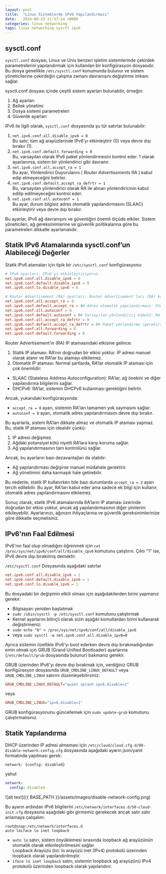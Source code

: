 ```yaml
---
layout: post
title:  "Linux Sistemlerde IPv6 Yapılandırması"
date:   2024-08-23 11:57:24 +0000
categories: linux networking
tags: linux networking sysctl ipv6
---
```

## sysctl.conf

`sysctl.conf` dosyası, Linux ve Unix benzeri işletim sistemlerinde çekirdek parametrelerini yapılandırmak için kullanılan bir konfigürasyon dosyasıdır. Bu dosya genellikle `/etc/sysctl.conf` konumunda bulunur ve sistem yöneticilerine çekirdeğin çalışma zamanı davranışını değiştirme imkanı sağlar.

sysctl.conf dosyası içinde çeşitli sistem ayarları bulunabilir, örneğin:

1.  Ağ ayarları
2.  Bellek yönetimi
3.  Dosya sistemi parametreleri
4.  Güvenlik ayarları

IPv6 ile ilgili olarak, `sysctl.conf` dosyasında şu tür satırlar bulunabilir:

1.  `net.ipv6.conf.all.disable_ipv6 = 0`  
    Bu satır, tüm ağ arayüzlerinde IPv6'yı etkinleştirir (0) veya devre dışı bırakır (1).
2.  `net.ipv6.conf.default.forwarding = 0`  
    Bu, varsayılan olarak IPv6 paket yönlendirmesini kontrol eder. 1 olarak ayarlanırsa, sistem bir yönlendirici gibi davranır.
3.  `net.ipv6.conf.all.accept_ra = 1`  
    Bu ayar, Yönlendirici Duyurularını ( _Router Advertisements_ RA ) kabul edip etmeyeceğini belirler.
4.  `net.ipv6.conf.default.accept_ra_defrtr = 1`  
    Bu, varsayılan yönlendirici olarak RA ile alınan yönlendiricinin kabul edilip edilmeyeceğini kontrol eder.
5.  `net.ipv6.conf.all.autoconf = 1`  
    Bu ayar, durum bilgisiz adres otomatik yapılandırmasını (SLAAC) etkinleştirir veya devre dışı bırakır.

Bu ayarlar, IPv6 ağ davranışını ve güvenliğini önemli ölçüde etkiler. Sistem yöneticileri, ağ gereksinimlerine ve güvenlik politikalarına göre bu parametreleri dikkatle ayarlamalıdır.

## Statik IPv6 Atamalarında sysctl.conf’un Alabileceği Değerler

Statik IPv6 atamaları için tipik bir `/etc/sysctl.conf` konfigürasyonu:

```conf
# IPv6 ayarları: IPv6'yı etkinleştiriyoruz.
net.ipv6.conf.all.disable_ipv6 = 0
net.ipv6.conf.default.disable_ipv6 = 0
net.ipv6.conf.lo.disable_ipv6 = 0
```

```conf
# Router Advertisement (RA) ayarları: Router Advertisement'ları (RA) kabul etmiyoruz.
net.ipv6.conf.all.accept_ra = 0
net.ipv6.conf.default.accept_ra = 0# Adres otomatik yapılandırması: Otomatik adres yapılandırmasını devre dışı bırakıyoruz.
net.ipv6.conf.all.autoconf = 0
net.ipv6.conf.default.autoconf = 0# Varsayılan yönlendirici kabulü: RA'lardan gelen varsayılan yönlendirici bilgisini kabul etmiyoruz.
net.ipv6.conf.all.accept_ra_defrtr = 0
net.ipv6.conf.default.accept_ra_defrtr = 0# Paket yönlendirme (gerekirse): IPv6 paket yönlendirmesini devre dışı bırakıyoruz (sunucu bir yönlendirici değilse).
net.ipv6.conf.all.forwarding = 0
net.ipv6.conf.default.forwarding = 0
```

Router Advertisement’ın (RA) IP atamasındaki etkisine gelince:

1.  Statik IP ataması: RA’nın doğrudan bir etkisi yoktur. IP adresi manuel olarak atanır ve RA’lar bu atamayı etkilemez.
2.  Otomatik IP ataması: Normal şartlarda, RA’lar otomatik IP ataması için çok önemlidir:

-   SLAAC (Stateless Address Autoconfiguration): RA’lar, ağ önekini ve diğer yapılandırma bilgilerini sağlar.
-   DHCPv6: RA’lar, sistemin DHCPv6 kullanması gerektiğini belirtir.

Ancak, yukarıdaki konfigürasyonda:

-   `accept_ra = 0` ayarı, sistemin RA'ları tamamen yok saymasını sağlar.
-   `autoconf = 0` ayarı, otomatik adres yapılandırmasını devre dışı bırakır.

Bu ayarlarla, sistem RA’ları dikkate almaz ve otomatik IP ataması yapmaz. Bu, statik IP ataması için idealdir çünkü:

1.  IP adresi değişmez.
2.  Ağdaki potansiyel kötü niyetli RA’lara karşı koruma sağlar.
3.  Ağ yapılandırmasının tam kontrolünü sağlar.

Ancak, bu ayarların bazı dezavantajları da olabilir:

-   Ağ yapılandırması değişirse manuel müdahale gerektirir.
-   Ağ yönetimini daha karmaşık hale getirebilir.

Bu nedenle, statik IP kullanırken bile bazı durumlarda `accept_ra = 2` ayarı tercih edilebilir. Bu ayar, RA'ları kabul eder ama sadece ek bilgi için kullanır, otomatik adres yapılandırmasını etkilemez.

Sonuç olarak, statik IPv6 atamalarında RA’ların IP ataması üzerinde doğrudan bir etkisi yoktur, ancak ağ yapılandırmasının diğer yönlerini etkileyebilir. Ayarlarınızı, ağınızın ihtiyaçlarına ve güvenlik gereksinimlerinize göre dikkatle seçmelisiniz.

## IPv6'nın Faal Edilmesi

IPv6'nın faal olup olmadığını öğrenmek için `cat /proc/sys/net/ipv6/conf/all/disable_ipv6` komutunu çalıştırın. Çıktı "1" ise, IPv6 devre dışı bırakılmış demektir.

`/etc/sysctl.conf` Dosyasında aşağıdaki satırlar

```conf
net.ipv6.conf.all.disable_ipv6 = 1
net.ipv6.conf.default.disable_ipv6 = 1
net.ipv6.conf.lo.disable_ipv6 = 1
```

Bu dosyadaki bir değişimin etkili olması için aşağıdakilerden birini yapmanız gerekir:

-   Bilgisayarı yeniden başlatmak
-   `sudo /sbin/sysctl -p /etc/sysctl.conf` komutunu çalıştırmak
-   Kernel ayarlarını bilinçli olarak sizin aşağıki komutlardan birini kullanarak değiştirmeniz:
-   `sudo echo "0" > /proc/sys/net/ipv6/conf/all/disable_ipv6`
-   veya `sudo sysctl -w net.ipv6.conf.all.disable_ipv6=0`

Ayrıca sistemin özellikle IPv6'yı boot ederken devre dışı bırakmadığından emin olmak için GRUB (Grand Unified Bootloader) ayarlarına (`/etc/default/grub` dosyasında bulunur) bakmanız gerekir.

GRUB üzerinden IPv6'yı devre dışı bırakmak için, verdiğiniz GRUB konfigürasyon dosyasında `GRUB_CMDLINE_LINUX_DEFAULT` veya `GRUB_CMDLINE_LINUX` satırını düzenleyebilirsiniz:

```ini
GRUB_CMDLINE_LINUX_DEFAULT="quiet splash ipv6.disable=1"
```

veya

```ini
GRUB_CMDLINE_LINUX="ipv6.disable=1"
```

GRUB konfigürasyonunu güncellemek için `sudo update-grub` komutunu çalıştırmalısınız.

## Statik Yapılandırma

DHCP üzerinden IP adresi almaması için `/etc/cloud/cloud.cfg.d/99-disable-network-config.cfg` dosyasında aşağıdaki ayarın json/yaml formatında yapılması gerek:

```
network: {config: disabled}
```

yahut

```yaml
network:
  config: disabled
```

<!-- ![](https://miro.medium.com/v2/resize:fit:700/1*6pEuuWw3CW-vSczvg-TMbw.png) -->
![alt text]({{ BASE_PATH }}/assets/images/disable-network-config.png)

Bu ayarın ardından IPv6 bilgilerini `/etc/network/interfaces.d/50-cloud-init.cfg` dosyasına aşağıdaki gibi girmemiz gerekecek ancak satır satır anlamaya çalışalım:

```shell
root@snap:/etc/network/interfaces.d
auto loiface lo inet loopback
```

-   `auto lo` satırı, sistem önyüklemesi sırasında loopback ağ arayüzünün otomatik olarak etkinleştirilmesini sağlar.  
    Loopback Arayüzü (lo): lo arayüzü inet (IPv4) protokolü üzerinden loopback olarak yapılandırılmıştır.
-   `iface lo inet loopback` satırı, sistemin loopback ağ arayüzünü IPv4 protokolü üzerinden loopback olarak yapılandırır.